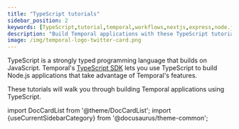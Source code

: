 ```yaml
---
title: "TypeScript tutorials"
sidebar_position: 2
keywords: [TypeScript,tutorial,temporal,workflows,nextjs,express,node.js,javascript]
description: "Build Temporal applications with these TypeScript tutorials"
image: /img/temporal-logo-twitter-card.png
---
```


TypeScript is a strongly typed programming language that builds on JavaScript. Temporal's [TypeScript SDK](https://docs.temporal.io/application-development/foundations?lang=typescript/#add-your-sdk) lets you use TypeScript to build Node.js applications that take advantage of Temporal's features.

These tutorials will walk you through building Temporal applications using TypeScript.

import DocCardList from '@theme/DocCardList';
import {useCurrentSidebarCategory} from '@docusaurus/theme-common';

<DocCardList items={useCurrentSidebarCategory().items}/>
